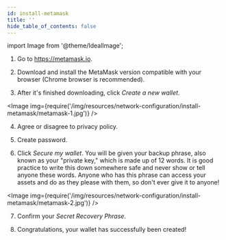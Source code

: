 ```yaml
---
id: install-metamask
title: ''
hide_table_of_contents: false
---
```


import Image from '@theme/IdealImage';

1. Go to https://metamask.io.

2. Download and install the MetaMask version compatible with your browser (Chrome browser is recommended).

3. After it's finished downloading, click *Create a new wallet*.

<Image img={require('/img/resources/network-configuration/install-metamask/metamask-1.jpg')} />

4. Agree or disagree to privacy policy.

5. Create password.

6. Click *Secure my wallet*. You will be given your backup phrase, also known as your "private key," which is made up of 12 words. It is good practice to write this down somewhere safe and never show or tell anyone these words. Anyone who has this phrase can access your assets and do as they please with them, so don't ever give it to anyone!

<Image img={require('/img/resources/network-configuration/install-metamask/metamask-2.jpg')} />

7. Confirm your *Secret Recovery Phrase*.

8. Congratulations, your wallet has successfully been created! 